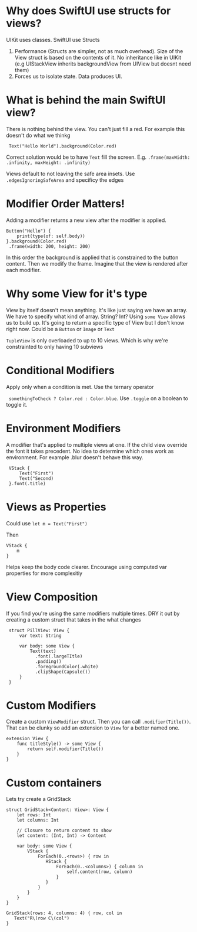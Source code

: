# Why does SwiftUI use structs for views?

UIKit uses classes. SwiftUI use Structs

1. Performance (Structs are simpler, not as much overhead). Size of the View struct is based on the contents of it. No inheritance like in UIKit (e.g UIStackView inherits backgroundView from UIView but doesnt need them)
2. Forces us to isolate state. Data produces UI. 

# What is behind the main SwiftUI view?

There is nothing behind the view. You can't just fill a red. For example this doesn't do what we thinkg

```
 Text("Hello World").background(Color.red)
```

Correct solution would be to have `Text` fill the screen. E.g. `.frame(maxWidth: .infinity, maxHeight: .infinity)`

Views default to not leaving the safe area insets. Use `.edgesIgnoringSafeArea` and specificy the edges

# Modifier Order Matters!

Adding a modifier returns a new view after the modifier is applied. 

```
Button("Hello") {
    print(type(of: self.body))
}.background(Color.red)
 .frame(width: 200, height: 200)
```

In this order the background is applied that is constrained to the button content. Then we modify the frame. Imagine that the view is rendered after each modifier.

# Why some View for it's type

View by itself doesn't mean anything. It's like just saying we have an array. We have to specify what kind of array. String? Int? Using `some View` allows us to build up. It's going to return a specific type of View but I don't know right now. Could be a `Button` or `Image` or `Text`

`TupleView` is only overloaded to up to 10 views. Which is why we're constrainted to only having 10 subviews

# Conditional Modifiers 

Apply only when a condition is met. Use the ternary operator

` somethingToCheck ? Color.red : Color.blue`. Use `.toggle` on a boolean to toggle it.

# Environment Modifiers

A modifier that's applied to multiple views at one. If the child view override the font it takes precedent. No idea to determine which ones work as environment.
For example .blur doesn't behave this way.

```
 VStack {
     Text("First")
     Text("Second)
 }.font(.title)
```

 # Views as Properties

 Could use `let m = Text("First")`

 Then 

 ```
 VStack {
     m
 }
 ```

 Helps keep the body code clearer. Encourage using computed var properties for more complexitiy 

 # View Composition

 If you find you're using the same modifiers multiple times. DRY it out by creating a custom struct that takes in the what changes

 ```
  struct PillView: View {
      var text: String 

      var body: some View {
          Text(text)
            .font(.largeTItle)
            .padding()
            .foregroundColor(.white)
            .clipShape(Capsule())
      }
  }
 ```

 # Custom Modifiers

 Create a custom `ViewModifier` struct. Then you can call `.modifier(Title())`. That can be clunky so add an extension to `View` for a better named one.

 ```
 extension View {
     func titleStyle() -> some View {
         return self.modifier(Title())
     }
 }
 ```

 # Custom containers

 Lets try create a GridStack

 ```
 struct GridStack<Content: View>: View {
     let rows: Int
     let columns: Int

     // Closure to return content to show
     let content: (Int, Int) -> Content

     var body: some View {
         VStack {
             ForEach(0..<rows>) { row in
                HStack {
                    ForEach(0..<columns>) { column in 
                        self.content(row, column)
                    }
                }
             }
         }
     }
 }

 GridStack(rows: 4, columns: 4) { row, col in 
    Text("R\(row C\(col")
 }
 ```